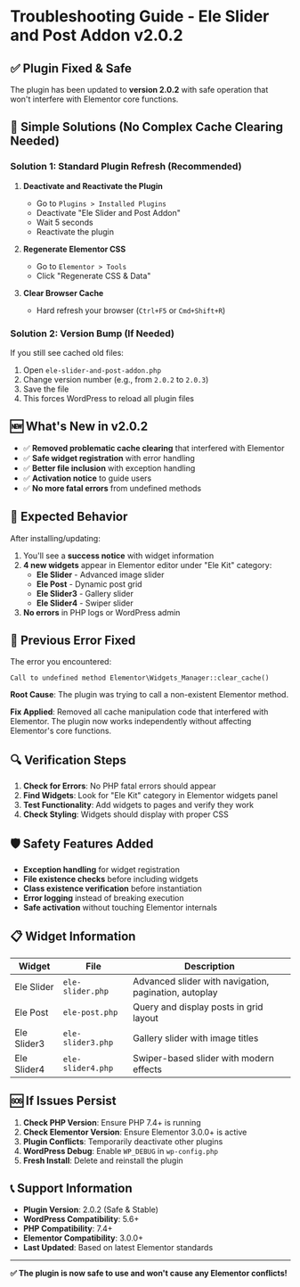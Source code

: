 # Troubleshooting Guide - Ele Slider and Post Addon v2.0.2

## ✅ **Plugin Fixed & Safe**

The plugin has been updated to **version 2.0.2** with safe operation that won't interfere with Elementor core functions.

## 🔧 **Simple Solutions (No Complex Cache Clearing Needed)**

### Solution 1: Standard Plugin Refresh (Recommended)

1. **Deactivate and Reactivate the Plugin**
   - Go to `Plugins > Installed Plugins`
   - Deactivate "Ele Slider and Post Addon"
   - Wait 5 seconds
   - Reactivate the plugin

2. **Regenerate Elementor CSS**
   - Go to `Elementor > Tools`
   - Click "Regenerate CSS & Data"

3. **Clear Browser Cache**
   - Hard refresh your browser (`Ctrl+F5` or `Cmd+Shift+R`)

### Solution 2: Version Bump (If Needed)

If you still see cached old files:
1. Open `ele-slider-and-post-addon.php`
2. Change version number (e.g., from `2.0.2` to `2.0.3`)
3. Save the file
4. This forces WordPress to reload all plugin files

## 🆕 **What's New in v2.0.2**

- ✅ **Removed problematic cache clearing** that interfered with Elementor
- ✅ **Safe widget registration** with error handling
- ✅ **Better file inclusion** with exception handling
- ✅ **Activation notice** to guide users
- ✅ **No more fatal errors** from undefined methods

## 🎯 **Expected Behavior**

After installing/updating:
1. You'll see a **success notice** with widget information
2. **4 new widgets** appear in Elementor editor under "Ele Kit" category:
   - **Ele Slider** - Advanced image slider
   - **Ele Post** - Dynamic post grid  
   - **Ele Slider3** - Gallery slider
   - **Ele Slider4** - Swiper slider
3. **No errors** in PHP logs or WordPress admin

## 🚨 **Previous Error Fixed**

The error you encountered:
```
Call to undefined method Elementor\Widgets_Manager::clear_cache()
```

**Root Cause**: The plugin was trying to call a non-existent Elementor method.

**Fix Applied**: Removed all cache manipulation code that interfered with Elementor. The plugin now works independently without affecting Elementor's core functions.

## 🔍 **Verification Steps**

1. **Check for Errors**: No PHP fatal errors should appear
2. **Find Widgets**: Look for "Ele Kit" category in Elementor widgets panel  
3. **Test Functionality**: Add widgets to pages and verify they work
4. **Check Styling**: Widgets should display with proper CSS

## 🛡️ **Safety Features Added**

- **Exception handling** for widget registration
- **File existence checks** before including widgets
- **Class existence verification** before instantiation
- **Error logging** instead of breaking execution
- **Safe activation** without touching Elementor internals

## 📋 **Widget Information**

| Widget | File | Description |
|--------|------|-------------|
| Ele Slider | `ele-slider.php` | Advanced slider with navigation, pagination, autoplay |
| Ele Post | `ele-post.php` | Query and display posts in grid layout |
| Ele Slider3 | `ele-slider3.php` | Gallery slider with image titles |
| Ele Slider4 | `ele-slider4.php` | Swiper-based slider with modern effects |

## 🆘 **If Issues Persist**

1. **Check PHP Version**: Ensure PHP 7.4+ is running
2. **Check Elementor Version**: Ensure Elementor 3.0.0+ is active
3. **Plugin Conflicts**: Temporarily deactivate other plugins
4. **WordPress Debug**: Enable `WP_DEBUG` in `wp-config.php`
5. **Fresh Install**: Delete and reinstall the plugin

## 📞 **Support Information**

- **Plugin Version**: 2.0.2 (Safe & Stable)
- **WordPress Compatibility**: 5.6+
- **PHP Compatibility**: 7.4+
- **Elementor Compatibility**: 3.0.0+
- **Last Updated**: Based on latest Elementor standards

---

**✅ The plugin is now safe to use and won't cause any Elementor conflicts!**